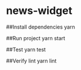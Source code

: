 # news-widget

##Install dependencies
yarn

##Run project
yarn start

##Test
yarn test

##Verify lint
yarn lint
